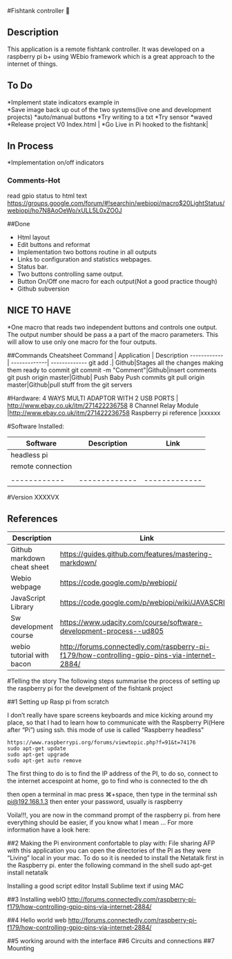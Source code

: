 #Fishtank controller :tropical_fish:

## Description

This application is a remote fishtank controller. It was developed on a raspberry pi b+ using WEbio framework which is a great approach to the internet of things. 

## To Do
*Implement state indicators example in  
*Save image back up out of the two systems(live one and development projects)
*auto/manual buttons
*Try writing to a txt
*Try sensor
*waved
*Release project V0 Index.html | 
*Go Live in Pi hooked to the fishtank|

## In Process
*Implementation on/off indicators

### Comments-Hot
read gpio status to html text  https://groups.google.com/forum/#!searchin/webiopi/macro$20LightStatus/webiopi/ho7N8AoOeWo/xULL5L0xZO0J

##Done
* Html layout 
* Edit buttons and reformat	  
* Implementation two bottons routine in all outputs 
* Links to configuration and statistics webpages.
* Status bar.
* Two buttons controlling same output.
* Button On/Off one macro for each output(Not a good practice though) 
* Github subversion

## NICE TO HAVE
*One macro that reads two independent buttons and controls one output. The output number should be pass a a part of the macro parameters. This will allow to use only one macro for the four outputs.

##Commands Cheatsheet
Command | Application | Description
------------ | -------------| -------------
git add .| Github|Stages all the changes making them ready to commit
git commit -m "Comment"|Github|insert comments
git push origin master|Github| Push Baby Push commits 
git pull origin master|Github|pull stuff from the git servers

#Hardware:
4 WAYS MULTI ADAPTOR WITH 2 USB PORTS | http://www.ebay.co.uk/itm/271422236758
8 Channel Relay Module |http://www.ebay.co.uk/itm/271422236758
Raspberry pi reference |xxxxxx

#Software Installed:

Software | Description| Link
------------ | ------------- | -------------
|headless pi|
|remote connection|
||
------------ | ------------- | -------------

#Version
XXXXVX

## References

Description | Link
------------ | -------------
Github markdown cheat sheet | https://guides.github.com/features/mastering-markdown/
Webio webpage |https://code.google.com/p/webiopi/
JavaScript Library|https://code.google.com/p/webiopi/wiki/JAVASCRIPT
Sw development course |https://www.udacity.com/course/software-development-process--ud805
webio tutorial with bacon |http://forums.connectedly.com/raspberry-pi-f179/how-controlling-gpio-pins-via-internet-2884/


#Telling the story
The following steps summarise the process of setting up the raspberry pi for the develpment of the fishtank project

##1 Setting up Rasp pi from scratch

I don’t really have spare screens keyboards and mice kicking around my place, so that I had to learn how to  communicate with the Raspberry Pi(Here after “Pi”) using ssh. this mode of use is called “Raspberry headless"

	https://www.raspberrypi.org/forums/viewtopic.php?f=91&t=74176
	sudo apt-get update 
	sudo apt-get upgrade 
	sudo apt-get auto remove

The first thing to do is to find the IP address of the PI, to do so, connect to the internet accespoint at home, go to find who is connected to the dh

then open a terminal in mac press ⌘+space, 
then type in the terminal 
	ssh pi@192.168.1.3
then enter your password, usually is raspberry 
	

Voila!!!, you are now in the command prompt of the raspberry pi. from here everything should be easier, if you know what I mean …
For more information have a look here:



##2 Making the Pi environment confortable to play with:
File sharing AFP
with this application you can open the directories of the PI as they were “Living” local in your mac. To do so it is needed to install the Netatalk first in the Raspberry pi. enter the following command in the shell
sudo apt-get install netatalk
		
Installing a good  script editor
Install Sublime text if using MAC

##3 Installing webIO
http://forums.connectedly.com/raspberry-pi-f179/how-controlling-gpio-pins-via-internet-2884/


##4 Hello world web
http://forums.connectedly.com/raspberry-pi-f179/how-controlling-gpio-pins-via-internet-2884/

##5 working around with the interface
##6 Circuits and connections
##7 Mounting


